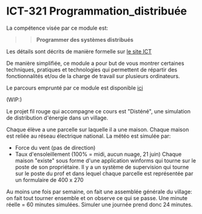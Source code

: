 # ICT-321 Programmation_distribuée

La compétence visée par ce module est: 
>>**Programmer des systèmes distribués**

Les détails sont décrits de manière formelle sur [le site ICT](https://www.modulbaukasten.ch/module/321/1/fr-FR?title=Programmer-des-syst%C3%A8mes-distribu%C3%A9s)

De manière simplifiée, ce module a pour but de vous montrer certaines techniques, pratiques et technologies qui permettent de répartir des fonctionnalités et/ou de la charge de travail sur plusieurs ordinateurs.

Le parcours emprunté par ce module est disponible [ici](https://roadmap.sh/r/embed?id=66ea73d4f34c8868ec042b2c)

(WIP:)

Le projet fil rouge qui accompagne ce cours est "Disténé", une simulation de distribution d'énergie dans un village.

Chaque élève a une parcelle sur laquelle il a une maison.
Chaque maison est reliée au réseau électrique national.
La météo est simulée par:
- Force du vent (pas de direction)
- Taux d'ensoleillement (100% = midi, aucun nuage, 21 juin)
Chaque maison "existe" sous forme d'une application winforms qui tourne sur le poste de son propriétaire.
Il y a un système de supervision qui tourne sur le poste du prof et dans lequel chaque parcelle est représentée par un formulaire de 400 x 270

Au moins une fois par semaine, on fait une assemblée générale du village: on fait tout tourner ensemble et on observe ce qui se passe. Une minute réelle = 60 minutes simulées. Simuler une journée prend donc 24 minutes.

